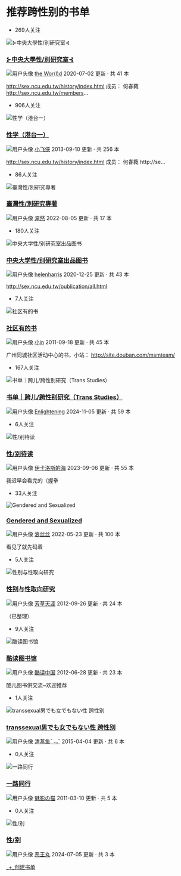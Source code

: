# 推荐跨性别的书单

- 269人关注

![⊱中央大學性/別研究室⊰](https://img1.doubanio.com/dae/merged_cover/img_handler/doulist_cover/round_rec/2650493-20200702222600)

### [⊱中央大學性/別研究室⊰](https://www.douban.com/doulist/2650493/)

![用户头像](https://img2.doubanio.com/icon/u1646470-621.jpg) [the Wor(l)d](https://www.douban.com/people/frosty/) 2020-07-02 更新 · 共 41 本

http://sex.ncu.edu.tw/history/index.html 成员： 何春蕤 http://sex.ncu.edu.tw/members...

- 906人关注

![性学（港台一）](https://img9.doubanio.com/dae/merged_cover/img_handler/doulist_cover/round_rec/2913630-20130910213044)

### [性学（港台一）](https://www.douban.com/doulist/2913630/)

![用户头像](https://img3.doubanio.com/icon/u38845805-37.jpg) [小飞侠](https://www.douban.com/people/master1986/) 2013-09-10 更新 · 共 256 本

http://sex.ncu.edu.tw/history/index.html 成员： 何春蕤 http://se...

- 86人关注

![臺灣性/別研究專著](https://img1.doubanio.com/dae/merged_cover/img_handler/doulist_cover/round_rec/290991-20220805210410)

### [臺灣性/別研究專著](https://www.douban.com/doulist/290991/)

![用户头像](https://img1.doubanio.com/icon/u3669248-40.jpg) [淹然](https://www.douban.com/people/3669248/) 2022-08-05 更新 · 共 17 本

- 180人关注

![中央大学性/别研究室出品图书](https://img1.doubanio.com/dae/merged_cover/img_handler/doulist_cover/round_rec/120978175-20201225090849)

### [中央大学性/别研究室出品图书](https://www.douban.com/doulist/120978175/)

![用户头像](https://img2.doubanio.com/icon/u59324138-351.jpg) [helenharris](https://www.douban.com/people/emotionalvulcan/) 2020-12-25 更新 · 共 43 本

http://sex.ncu.edu.tw/publication/all.html

- 7人关注

![社区有的书](https://img3.doubanio.com/dae/merged_cover/img_handler/doulist_cover/round_rec/1316417-20110918014933)

### [社区有的书](https://www.douban.com/doulist/1316417/)

![用户头像](https://img1.doubanio.com/icon/u1692414-49.jpg) [小in](https://www.douban.com/people/inmate/) 2011-09-18 更新 · 共 45 本

广州同城社区活动中心的书，小站： http://site.douban.com/msmteam/

- 167人关注

![书单｜跨儿/跨性别研究（Trans Studies）](https://img2.doubanio.com/dae/merged_cover/img_handler/doulist_cover/round_rec/150321364-20241105161141)

### [书单｜跨儿/跨性别研究（Trans Studies）](https://www.douban.com/doulist/150321364/)

![用户头像](https://img9.doubanio.com/icon/u180693708-46.jpg) [Enlightening](https://www.douban.com/people/180693708/) 2024-11-05 更新 · 共 59 本

- 6人关注

![性/别待读](https://img1.doubanio.com/dae/merged_cover/img_handler/doulist_cover/round_rec/110087351-20230906182819)

### [性/别待读](https://www.douban.com/doulist/110087351/)

![用户头像](https://img3.doubanio.com/icon/u142140186-7.jpg) [伊卡洛斯的海](https://www.douban.com/people/142140186/) 2023-09-06 更新 · 共 55 本

我迟早会看完的（握拳

- 33人关注

![Gendered and Sexualized](https://img1.doubanio.com/dae/merged_cover/img_handler/doulist_cover/round_rec/46815207-20220523234759)

### [Gendered and Sexualized](https://www.douban.com/doulist/46815207/)

![用户头像](https://img9.doubanio.com/icon/u78517780-196.jpg) [浪丝丝](https://www.douban.com/people/keemchen/) 2022-05-23 更新 · 共 100 本

看见了就先码着

- 5人关注

![性别与性取向研究](https://img1.doubanio.com/dae/merged_cover/img_handler/doulist_cover/round_rec/1675156-20120926102739)

### [性别与性取向研究](https://www.douban.com/doulist/1675156/)

![用户头像](https://img3.doubanio.com/icon/u64832808-2.jpg) [芳草天涯](https://www.douban.com/people/64832808/) 2012-09-26 更新 · 共 24 本

（已整理）

- 9人关注

![酷读图书馆](https://img3.doubanio.com/dae/merged_cover/img_handler/doulist_cover/round_rec/1592107-20120628184907)

### [酷读图书馆](https://www.douban.com/doulist/1592107/)

![用户头像](https://img1.doubanio.com/icon/user_normal.jpg) [酷读中国](https://www.douban.com/people/KuduCN/) 2012-06-28 更新 · 共 23 本

酷儿图书供交流~欢迎推荐

- 1人关注

![transsexual男でも女でもない性 跨性别](https://img9.doubanio.com/dae/merged_cover/img_handler/doulist_cover/round_rec/1488505-20150404024306)

### [transsexual男でも女でもない性 跨性别](https://www.douban.com/doulist/1488505/)

![用户头像](https://img3.doubanio.com/icon/u2945711-3.jpg) [清蒸鱼ˉ﹃ˉ](https://www.douban.com/people/kiska/) 2015-04-04 更新 · 共 6 本

- 0人关注

![一路同行](https://img9.doubanio.com/dae/merged_cover/img_handler/doulist_cover/round_rec/897763-20110310211526)

### [一路同行](https://www.douban.com/doulist/897763/)

![用户头像](https://img1.doubanio.com/icon/u29631662-9.jpg) [魅影の猫](https://www.douban.com/people/29631662/) 2011-03-10 更新 · 共 5 本

- 0人关注

![性/别](https://img1.doubanio.com/dae/merged_cover/img_handler/doulist_cover/round_rec/159082335-20240705214019)

### [性/别](https://www.douban.com/doulist/159082335/)

![用户头像](https://img9.doubanio.com/icon/u188983220-6.jpg) [恶王丸](https://www.douban.com/people/ERpuppet404/) 2024-07-05 更新 · 共 3 本

[_+_创建书单](https://www.douban.com/doulist/new?digest_type=book)